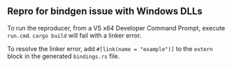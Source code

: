 ## Repro for bindgen issue with Windows DLLs

To run the reproducer, from a VS x64 Developer Command Prompt, execute `run.cmd`.
`cargo build` will fail with a linker error.

To resolve the linker error, add `#[link(name = "example")]` to the `extern` block in the generated `bindings.rs` file.
